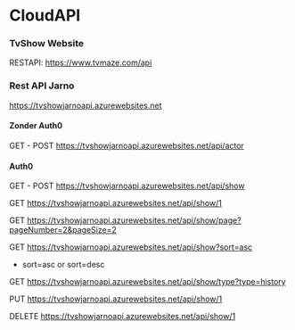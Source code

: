 # CloudAPI
### TvShow Website
RESTAPI: https://www.tvmaze.com/api

### Rest API Jarno
https://tvshowjarnoapi.azurewebsites.net

#### Zonder Auth0
GET - POST
https://tvshowjarnoapi.azurewebsites.net/api/actor

#### Auth0
GET - POST
https://tvshowjarnoapi.azurewebsites.net/api/show

GET
https://tvshowjarnoapi.azurewebsites.net/api/show/1

GET
https://tvshowjarnoapi.azurewebsites.net/api/show/page?pageNumber=2&pageSize=2

GET
https://tvshowjarnoapi.azurewebsites.net/api/show?sort=asc
- sort=asc or sort=desc

GET
https://tvshowjarnoapi.azurewebsites.net/api/show/type?type=history

PUT
https://tvshowjarnoapi.azurewebsites.net/api/show/1

DELETE
https://tvshowjarnoapi.azurewebsites.net/api/show/1
